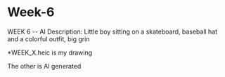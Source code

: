 # Week-6
WEEK 6 -- AI Description: Little boy sitting on a skateboard, baseball hat and a colorful outfit, big grin

*WEEK_X.heic is my drawing

The other is AI generated
